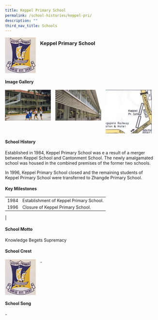 ```yaml
---
title: Keppel Primary School
permalink: /school-histories/keppel-pri/
description: ""
third_nav_title: Schools
---
```

<img src="/images/keppelpri1.png" style="width:20%;margin-right:15px;" align = "left">

### **Keppel Primary School**

<br clear="left">

#### **Image Gallery**

<p><a href="https://staging.d1yxymztqoj7qn.amplifyapp.com/images/keppelpri2.jpg">  
<img src="/images/keppelpri2.jpg" style="width:30%;margin-right:15px;" align = "left">
</a></p>

<p><a href="https://staging.d1yxymztqoj7qn.amplifyapp.com/images/keppelpri3.jpg">  
<img src="/images/keppelpri3.jpg" style="width:30%;margin-right:15px;" align = "left">
</a></p>

<p><a href="https://staging.d1yxymztqoj7qn.amplifyapp.com/images/keppelpri4.jpg">  
<img src="/images/keppelpri4.jpg" style="width:30%;margin-right:15px;" align = "left">
</a></p>

<br clear="left">

#### **School History**
Established in 1984, Keppel Primary School was e a result of a merger between Keppel School and Cantonment School. The newly amalgamated school was housed in the combined premises of the former two schools.

In 1996, Keppel Primary School closed and the remaining students of Keppel Primary School were transferred to Zhangde Primary School.

#### **Key Milestones**

|  |  |
|:---:|---|
| 1984 | Establishment of Keppel Primary School. |
| 1996 | Closure of Keppel Primary School. |
|

#### **School Motto**
Knowledge Begets Supremacy

#### **School Crest**
<img src="/images/keppelpri1.png" style="width:20%;margin-right:15px;" align = "left">

\-

<br clear="left">

#### **School Song**
\-